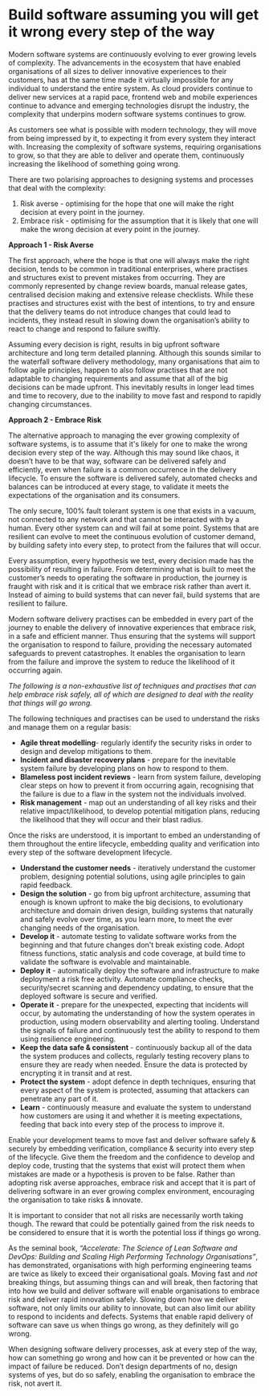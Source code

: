 # Build software assuming you will get it wrong every step of the way

Modern software systems are continuously evolving to ever growing levels of complexity. The advancements in the ecosystem that have enabled organisations of all sizes to deliver innovative experiences to their customers, has at the same time made it virtually impossible for any individual to understand the entire system. As cloud providers continue to deliver new services at a rapid pace, frontend web and mobile experiences continue to advance and emerging technologies disrupt the industry, the complexity that underpins modern software systems continues to grow.

As customers see what is possible with modern technology, they will move from being impressed by it, to expecting it from every system they interact with. Increasing the complexity of software systems, requiring organisations to grow, so that they are able to deliver and operate them, continuously increasing the likelihood of something going wrong.

There are two polarising approaches to designing systems and processes that deal with the complexity:

1. Risk averse - optimising for the hope that one will make the right decision at every point in the journey.
2. Embrace risk - optimising for the assumption that it is likely that one will make the wrong decision at every point in the journey.

**Approach 1 - Risk Averse**

The first approach, where the hope is that one will always make the right decision, tends to be common in traditional enterprises, where practises and structures exist to prevent mistakes from occurring. They are commonly represented by change review boards, manual release gates, centralised decision making and extensive release checklists. While these practises and structures exist with the best of intentions, to try and ensure that the delivery teams do not introduce changes that could lead to incidents, they instead result in slowing down the organisation’s ability to react to change and respond to failure swiftly.

Assuming every decision is right, results in big upfront software architecture and long term detailed planning. Although this sounds similar to the waterfall software delivery methodology, many organisations that aim to follow agile principles, happen to also follow practises that are not adaptable to changing requirements and assume that all of the big decisions can be made upfront. This inevitably results in longer lead times and time to recovery, due to the inability to move fast and respond to rapidly changing circumstances.

**Approach 2 - Embrace Risk**

The alternative approach to managing the ever growing complexity of software systems, is to assume that it's likely for one to make the wrong decision every step of the way. Although this may sound like chaos, it doesn’t have to be that way, software can be delivered safely and efficiently, even when failure is a common occurrence in the delivery lifecycle. To ensure the software is delivered safely, automated checks and balances can be introduced at every stage, to validate it meets the expectations of the organisation and its consumers.

The only secure, 100% fault tolerant system is one that exists in a vacuum, not connected to any network and that cannot be interacted with by a human. Every other system can and will fail at some point. Systems that are resilient can evolve to meet the continuous evolution of customer demand, by building safety into every step, to protect from the failures that will occur.

Every assumption, every hypothesis we test, every decision made has the possibility of resulting in failure. From determining what is built to meet the customer’s needs to operating the software in production, the journey is fraught with risk and it is critical that we embrace risk rather than avert it. Instead of aiming to build systems that can never fail, build systems that are resilient to failure.

Modern software delivery practises can be embedded in every part of the journey to enable the delivery of innovative experiences that embrace risk, in a safe and efficient manner. Thus ensuring that the systems will support the organisation to respond to failure, providing the necessary automated safeguards to prevent catastrophes. It enables the organisation to learn from the failure and improve the system to reduce the likelihood of it occurring again.

_The following is a non-exhaustive list of techniques and practises that can help embrace risk safely, all of which are designed to deal with the reality that things will go wrong._

The following techniques and practises can be used to understand the risks and manage them on a regular basis:

- **Agile threat modelling**- regularly identify the security risks in order to design and develop mitigations to them.
- **Incident and disaster recovery plans** - prepare for the inevitable system failure by developing plans on how to respond to them.
- **Blameless post incident reviews** - learn from system failure, developing clear steps on how to prevent it from occurring again, recognising that the failure is due to a flaw in the system not the individuals involved.
- **Risk management** - map out an understanding of all key risks and their relative impact/likelihood, to develop potential mitigation plans, reducing the likelihood that they will occur and their blast radius.

Once the risks are understood, it is important to embed an understanding of them throughout the entire lifecycle, embedding quality and verification into every step of the software development lifecycle.

- **Understand the customer needs** - iteratively understand the customer problem, designing potential solutions, using agile principles to gain rapid feedback.
- **Design the solution** - go from big upfront architecture, assuming that enough is known upfront to make the big decisions, to evolutionary architecture and domain driven design, building systems that naturally and safely evolve over time, as you learn more, to meet the ever changing needs of the organisation.
- **Develop it** - automate testing to validate software works from the beginning and that future changes don't break existing code. Adopt fitness functions, static analysis and code coverage, at build time to validate the software is evolvable and maintainable.
- **Deploy it** - automatically deploy the software and infrastructure to make deployment a risk free activity. Automate compliance checks, security/secret scanning and dependency updating, to ensure that the deployed software is secure and verified.
- **Operate it** - prepare for the unexpected, expecting that incidents will occur, by automating the understanding of how the system operates in production, using modern observability and alerting tooling. Understand the signals of failure and continuously test the ability to respond to them using resilience engineering.
- **Keep the data safe & consistent** - continuously backup all of the data the system produces and collects, regularly testing recovery plans to ensure they are ready when needed. Ensure the data is protected by encrypting it in transit and at rest.
- **Protect the system** - adopt defence in depth techniques, ensuring that every aspect of the system is protected, assuming that attackers can penetrate any part of it.
- **Learn** - continuously measure and evaluate the system to understand how customers are using it and whether it is meeting expectations, feeding that back into every step of the process to improve it.

Enable your development teams to move fast and deliver software safely & securely by embedding verification, compliance & security into every step of the lifecycle. Give them the freedom and the confidence to develop and deploy code, trusting that the systems that exist will protect them when mistakes are made or a hypothesis is proven to be false. Rather than adopting risk averse approaches, embrace risk and accept that it is part of delivering software in an ever growing complex environment, encouraging the organisation to take risks & innovate.

It is important to consider that not all risks are necessarily worth taking though. The reward that could be potentially gained from the risk needs to be considered to ensure that it is worth the potential loss if things go wrong.

As the seminal book, _“Accelerate: The Science of Lean Software and DevOps: Building and Scaling High Performing Technology Organisations”_, has demonstrated, organisations with high performing engineering teams are twice as likely to exceed their organisational goals. Moving fast and _not_ breaking things, but assuming things can and will break, then factoring that into how we build and deliver software will enable organisations to embrace risk and deliver rapid innovation safely. Slowing down how we deliver software, not only limits our ability to innovate, but can also limit our ability to respond to incidents and defects. Systems that enable rapid delivery of software can save us when things go wrong, as they definitely will go wrong.

When designing software delivery processes, ask at every step of the way, how can something go wrong and how can it be prevented or how can the impact of failure be reduced. Don’t design departments of no, design systems of yes, but do so safely, enabling the organisation to embrace the risk, not avert it.
